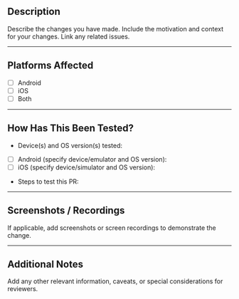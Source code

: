 ## Description

Describe the changes you have made. Include the motivation and context for your changes. Link any related issues.

---

## Platforms Affected

- [ ] Android
- [ ] iOS
- [ ] Both

---

## How Has This Been Tested?

- Device(s) and OS version(s) tested:
- [ ] Android (specify device/emulator and OS version):
- [ ] iOS (specify device/simulator and OS version):

- Steps to test this PR:

---

## Screenshots / Recordings

If applicable, add screenshots or screen recordings to demonstrate the change.

---

## Additional Notes

Add any other relevant information, caveats, or special considerations for reviewers.
